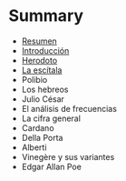 # Summary

* [Resumen](README.md)
* [Introducción](Cripto01.md)
* [Herodoto](Cripto02.md)
* [La escítala](Cripto03.md)
* Polibio
* Los hebreos
* Julio César
* El análisis de frecuencias
* La cifra general
* Cardano
* Della Porta
* Alberti
* Vinegère y sus variantes
* Edgar Allan Poe

